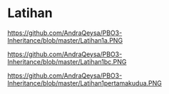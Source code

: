 # Latihan 
https://github.com/AndraQeysa/PBO3-Inheritance/blob/master/Latihan1a.PNG

https://github.com/AndraQeysa/PBO3-Inheritance/blob/master/Latihan1bc.PNG

https://github.com/AndraQeysa/PBO3-Inheritance/blob/master/Latihan1pertamakudua.PNG
